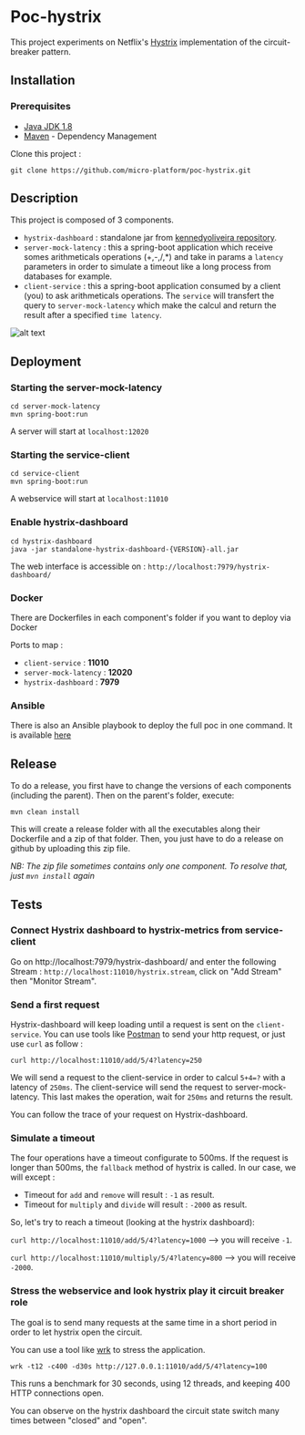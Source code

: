 # Poc-hystrix

This project experiments on Netflix's [Hystrix](https://github.com/Netflix/Hystrix) implementation
of the circuit-breaker pattern.

## Installation

### Prerequisites

* [Java JDK 1.8](http://www.oracle.com/technetwork/java/javase/downloads/jdk8-downloads-2133151.html)
* [Maven](https://maven.apache.org/) - Dependency Management

Clone this project :

```git clone https://github.com/micro-platform/poc-hystrix.git ```

## Description

This project is composed of 3 components.

* ```hystrix-dashboard``` : standalone jar from [kennedyoliveira repository](https://github.com/kennedyoliveira/standalone-hystrix-dashboard).
* ```server-mock-latency``` : this a spring-boot application which receive somes arithmeticals operations (+,-,/,*) and take in params a ```latency``` parameters in order to simulate a timeout like a long process from databases for example.
* ```client-service``` : this a spring-boot application consumed by a client (you) to ask arithmeticals operations. The ```service``` will transfert the query to ```server-mock-latency``` which make the calcul and return the result after a specified ```time latency```.

![alt text](https://img4.hostingpics.net/pics/379951PocHystrix.png)



## Deployment

### Starting the server-mock-latency

```
cd server-mock-latency
mvn spring-boot:run
```

A server will start at ```localhost:12020```

### Starting the service-client

```
cd service-client
mvn spring-boot:run
```

A webservice will start at ```localhost:11010```

### Enable hystrix-dashboard

```
cd hystrix-dashboard
java -jar standalone-hystrix-dashboard-{VERSION}-all.jar
```

The web interface is accessible on : ```http://localhost:7979/hystrix-dashboard/```

### Docker

There are Dockerfiles in each component's folder if you want to deploy via Docker

Ports to map :
* ```client-service``` : **11010**
* ```server-mock-latency``` : **12020**
* ```hystrix-dashboard``` : **7979**
    
### Ansible

There is also an Ansible playbook to deploy the full poc in one command. It is available [here](https://github.com/micro-platform/ansible-playbooks/blob/master/plays/deploy-poc-hystrix.yml)
 
## Release
    
To do a release, you first have to change the versions of each components (including the parent).
Then on the parent's folder, execute:

```
mvn clean install
```

This will create a release folder with all the executables along their Dockerfile and a zip of that folder.
Then, you just have to do a release on github by uploading this zip file.

*NB: The zip file sometimes contains only one component. To resolve that, just ```mvn install``` again*

    
## Tests

### Connect Hystrix dashboard to hystrix-metrics from service-client

Go on http://localhost:7979/hystrix-dashboard/ and enter the following Stream : ```http://localhost:11010/hystrix.stream```, click on "Add Stream" then "Monitor Stream".

### Send a first request

Hystrix-dashboard will keep loading until a request is sent on the ```client-service```.
You can use tools like [Postman](https://chrome.google.com/webstore/detail/postman/fhbjgbiflinjbdggehcddcbncdddomop) to send your http request, or just use ```curl``` as follow :

``` curl http://localhost:11010/add/5/4?latency=250 ```

We will send a request to the client-service in order to calcul ```5+4=?``` with a latency of ```250ms```. The client-service will send the request to server-mock-latency. This last makes the operation, wait for ```250ms``` and returns the result.

You can follow the trace of your request on Hystrix-dashboard.

### Simulate a timeout

The four operations have a timeout configurate to 500ms.
If the request is longer than 500ms, the ```fallback``` method of hystrix is called. In our case, we will except :
* Timeout for ```add``` and ```remove``` will result : ```-1``` as result.
* Timeout for ```multiply``` and ```divide``` will result : ```-2000``` as result.

So, let's try to reach a timeout (looking at the hystrix dashboard):

``` curl http://localhost:11010/add/5/4?latency=1000 ``` --> you will receive ```-1```.

``` curl http://localhost:11010/multiply/5/4?latency=800 ``` -->
you will receive ```-2000```.

### Stress the webservice and look hystrix play it circuit breaker role

The goal is to send many requests at the same time in a short period in order to let hystrix open the circuit.

You can use a tool like [wrk](https://github.com/wg/wrk) to stress the application.

```wrk -t12 -c400 -d30s http://127.0.0.1:11010/add/5/4?latency=100```

This runs a benchmark for 30 seconds, using 12 threads, and keeping 400 HTTP connections open.

You can observe on the hystrix dashboard the circuit state switch many times between "closed" and "open".
